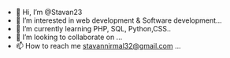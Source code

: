 - 👋 Hi, I’m @Stavan23
- 👀 I’m interested in web development & Software development...
- 🌱 I’m currently learning PHP, SQL, Python,CSS..
- 💞️ I’m looking to collaborate on ...
- 📫 How to reach me stavannirmal32@gmail.com ...

<!---
Stavan23/Stavan23 is a ✨ special ✨ repository because its `README.md` (this file) appears on your GitHub profile.
You can click the Preview link to take a look at your changes.
--->
